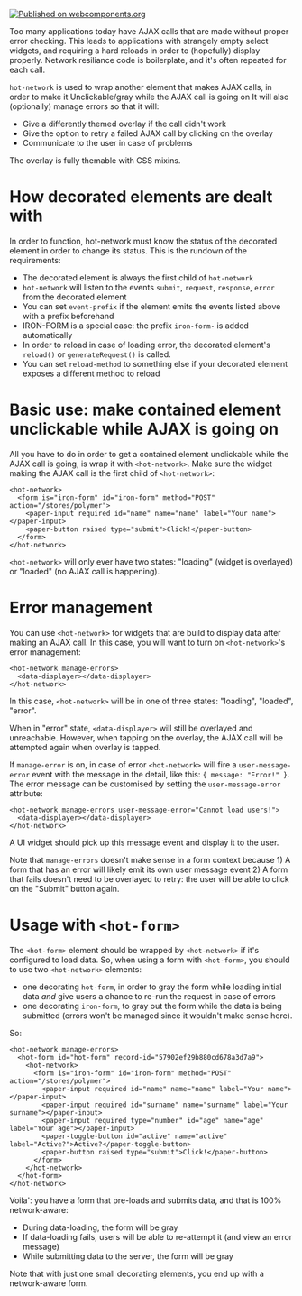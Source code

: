 [![Published on webcomponents.org](https://img.shields.io/badge/webcomponents.org-published-blue.svg)](https://www.webcomponents.org/element/mercmobily/hot-form)

Too many applications today have AJAX calls that are made without proper error checking. This leads to applications with strangely empty select widgets, and requiring a hard reloads in order to (hopefully) display properly. Network resiliance code is boilerplate, and it's often repeated for each call.

`hot-network` is used to wrap another element that makes AJAX calls, in order to make it Unclickable/gray while the AJAX call is going on
It will also (optionally) manage errors so that it will:
  * Give a differently themed overlay if the call didn't work
  * Give the option to retry a failed AJAX call by clicking on the overlay
  * Communicate to the user in case of problems

The overlay is fully themable with CSS mixins.

# How decorated elements are dealt with

In order to function, hot-network must know the status of the decorated element in order to change its status. This is the rundown of the requirements:

* The decorated element is always the first child of `hot-network`
* `hot-network` will listen to the events `submit`, `request`, `response`, `error` from the decorated element
* You can set `event-prefix` if the element emits the events listed above with a prefix beforehand
* IRON-FORM is a special case: the prefix `iron-form-` is added automatically
* In order to reload in case of loading error, the decorated element's `reload()` or `generateRequest()` is called.
* You can set `reload-method` to something else if your decorated element exposes a different method to reload

# Basic use: make contained element unclickable while AJAX is going on

All you have to do in order to get a contained element unclickable while the AJAX call is going, is wrap it with `<hot-network>`. Make sure the widget making the AJAX call is the first child of `<hot-network>`:

    <hot-network>
      <form is="iron-form" id="iron-form" method="POST" action="/stores/polymer">
        <paper-input required id="name" name="name" label="Your name"></paper-input>
        <paper-button raised type="submit">Click!</paper-button>
      </form>
    </hot-network>

`<hot-network>` will only ever have two states: "loading" (widget is overlayed) or "loaded" (no AJAX call is happening).

# Error management

You can use `<hot-network>` for widgets that are build to display data after making an AJAX call. In this case, you will want to turn on `<hot-network>`'s error management:

    <hot-network manage-errors>
      <data-displayer></data-displayer>
    </hot-network>

In this case, `<hot-network>` will be in one of three states: "loading", "loaded", "error".

When in "error" state, `<data-displayer>` will still be overlayed and unreachable. However, when tapping on the overlay, the AJAX call will be attempted again when overlay is tapped.

If `manage-error` is on, in case of error `<hot-network>` will fire a `user-message-error` event with the message in the detail, like this: `{ message: "Error!" }`. The error message can be customised by setting the `user-message-error` attribute:

    <hot-network manage-errors user-message-error="Cannot load users!">
      <data-displayer></data-displayer>
    </hot-network>

A UI widget should pick up this message event and display it to the user.

Note that `manage-errors` doesn't make sense in a form context because 1) A form that has an error will likely emit its own user message event 2) A form that fails doesn't need to be overlayed to retry: the user will be able to click on the "Submit" button again.

# Usage with `<hot-form>`

The `<hot-form>` element should be wrapped by `<hot-network>` if it's configured to load data. So, when using a form with `<hot-form>`, you should to use two `<hot-network>` elements:

* one decorating `hot-form`, in order to gray the form while loading initial data _and_ give users a chance to re-run the request in case of errors
* one decorating `iron-form`, to gray out the form while the data is being submitted (errors won't be managed since it wouldn't make sense here).

So:

    <hot-network manage-errors>
      <hot-form id="hot-form" record-id="57902ef29b880cd678a3d7a9">
        <hot-network>
          <form is="iron-form" id="iron-form" method="POST" action="/stores/polymer">
            <paper-input required id="name" name="name" label="Your name"></paper-input>
            <paper-input required id="surname" name="surname" label="Your surname"></paper-input>
            <paper-input required type="number" id="age" name="age" label="Your age"></paper-input>
            <paper-toggle-button id="active" name="active" label="Active?">Active?</paper-toggle-button>
            <paper-button raised type="submit">Click!</paper-button>
          </form>
        </hot-network>
      </hot-form>
    </hot-network>

Voila': you have a form that pre-loads and submits data, and that is 100% network-aware:

* During data-loading, the form will be gray
* If data-loading fails, users will be able to re-attempt it (and view an error message)
* While submitting data to the server, the form will be gray

Note that with just one small decorating elements, you end up with a network-aware form.

